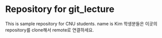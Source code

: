 # Repository for git_lecture
This is sample repository for CNU students.
name is Kim
학생분들은 이곳의 repository를 clone해서 remote로 연결하세요.
